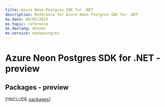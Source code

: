 ```yaml
---
title: Azure Neon Postgres SDK for .NET
description: Reference for Azure Neon Postgres SDK for .NET
ms.date: 09/05/2025
ms.topic: reference
ms.devlang: dotnet
ms.service: neonpostgres
---
```

# Azure Neon Postgres SDK for .NET - preview
## Packages - preview
[!INCLUDE [packages](neon-postgres-index.md)]